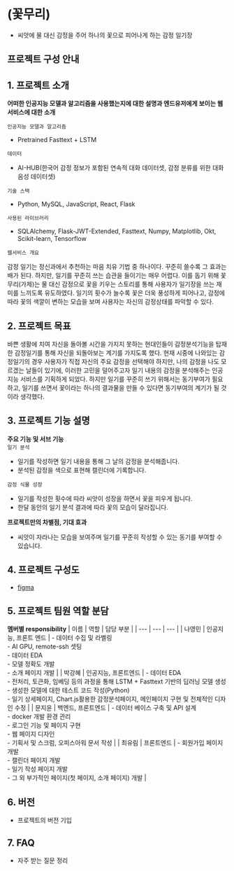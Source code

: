 # (꽃무리)
- 씨앗에 물 대신 감정을 주어 하나의 꽃으로 피어나게 하는 감정 일기장

## 프로젝트 구성 안내

## 1. 프로젝트 소개

**어떠한 인공지능 모델과 알고리즘을 사용했는지에 대한 설명과 엔드유저에게 보이는 웹서비스에 대한 소개**

`인공지능 모델과 알고리즘`
  - Pretrained Fasttext + LSTM

`데이터`
  - AI-HUB(한국어 감정 정보가 포함된 연속적 대화 데이터셋, 감정 분류를 위한 대화 음성 데이터셋)

`기술 스택` 
  - Python, MySQL, JavaScript, React, Flask

`사용된 라이브러리`
  - SQLAlchemy, Flask-JWT-Extended, Fasttext, Numpy, Matplotlib, Okt, Scikit-learn, Tensorflow

`웹서비스 개요`

감정 일기는 정신과에서 추천하는 마음 치유 기법 중 하나이다. 꾸준히 쓸수록 그 효과는 배가 된다. 하지만, 일기를 꾸준히 쓰는 습관을 들이기는 매우 어렵다. 이를 돕기 위해 꽃무리(가제)는 물 대신 감정으로 꽃을 키우는 스토리를 통해 사용자가 일기장을 쓰는 재미를 느끼도록 유도하였다. 일기의 횟수가 늘수록 꽃은 더욱 풍성하게 피어나고, 감정에 따라 꽃의 색깔이 변하는 모습을 보며 사용자는 자신의 감정상태를 파악할 수 있다. 


## 2. 프로젝트 목표


바쁜 생활에 치여 자신을 돌아볼 시간을 가지지 못하는 현대인들이 감정분석기능을 탑재한 감정일기를 통해 자신을 되돌아보는 계기를 가지도록 했다. 현재 시중에 나와있는 감정일기의 경우 사용자가 직접 자신의 주요 감정을 선택해야 하지만, 나의 감정을 나도 모르겠는 날들이 있기에, 이러한 고민을 덜어주고자 일기 내용의 감정을 분석해주는 인공지능 서비스를 기획하게 되었다. 하지만 일기를 꾸준히 쓰기 위해서는 동기부여가 필요하고, 일기를 쓰면서 꽃이라는 하나의 결과물을 만들 수 있다면 동기부여의 계기가 될 것이라 생각했다. 

## 3. 프로젝트 기능 설명


**주요 기능 및 서브 기능**<br>
`일기 분석`
- 일기를 작성하면 일기 내용을 통해 그 날의 감정을 분석해줍니다.
- 분석된 감정을 색으로 표현해 캘린더에 기록합니다.

`감정 식물 성장`
- 일기를 작성한 횟수에 따라 씨앗이 성장을 하면서 꽃을 피우게 됩니다.
- 한달 동안의 일기 분석 결과에 따라 꽃의 모습이 달라집니다.

**프로젝트만의 차별점, 기대 효과**
- 씨앗이 자라나는 모습을 보여주며 일기를 꾸준히 작성할 수 있는 동기를 부여할 수 있습니다.


## 4. 프로젝트 구성도
  - [figma](https://www.figma.com/file/O7EHfWQjetlMOCmFm0sVGe?embed_host=notion&kind=&node-id=708%3A2&viewer=1)

## 5. 프로젝트 팀원 역할 분담

**멤버별 responsibility**
| 이름 | 역할 | 담당 부분 |
| --- | --- | --- |
| 나영민 | 인공지능, 프론트 엔드 | - 데이터 수집 및 라벨링<br> - AI GPU, remote-ssh 셋팅 <br>- 데이터 EDA <br>- 모델 정확도 개발 <br>- 소개 페이지 개발 |
| 박강혜  | 인공지능, 프론트엔드 | - 데이터 EDA<br>- 전처리, 토큰화, 임베딩 등의 과정을 통해 LSTM + Fasttext 기반의 딥러닝 모델 생성<br>- 생성한 모델에 대한 테스트 코드 작성(Python)<br>- 일기 상세페이지, Chart.js활용한 감정분석페이지, 메인페이지 구현 및 전체적인 디자인 수정 | 
| 문지윤  | 백엔드, 프론트엔드 | - 데이터 베이스 구축 및 API 설계<br>- docker 개발 환경 관리<br>- 로그인 기능 및 페이지 구현<br>- 웹 페이지 디자인<br>- 기획서 및 스크럼, 오피스아워 문서 작성 |
| 최유림 | 프론트엔드 | - 회원가입 페이지 개발<br>- 캘린더 페이지 개발<br>- 일기 작성 페이지 개발<br>- 그 외 부가적인 페이지(첫 페이지, 소개 페이지) 개발 |

## 6. 버전
  - 프로젝트의 버전 기입

## 7. FAQ
  - 자주 받는 질문 정리
